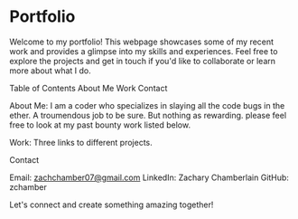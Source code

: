 # Portfolio

Welcome to my portfolio! This webpage showcases some of my recent work and provides a glimpse into my skills and experiences. Feel free to explore the projects and get in touch if you'd like to collaborate or learn more about what I do.

Table of Contents
About Me
Work
Contact


About Me:
I am a coder who specializes in slaying all the code bugs in the ether. A troumendous job to be sure. But nothing as rewarding. please feel free to look at my past bounty work listed below.


Work:
Three links to different projects.


Contact

Email: zachchamber07@gmail.com
LinkedIn: Zachary Chamberlain
GitHub: zchamber

Let's connect and create something amazing together!